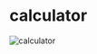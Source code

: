 ﻿# calculator
![calculator](https://github.com/Nagesh2329/calculator/assets/154365984/830f92d0-6120-49d8-9e4f-0fcec9ae01eb)
